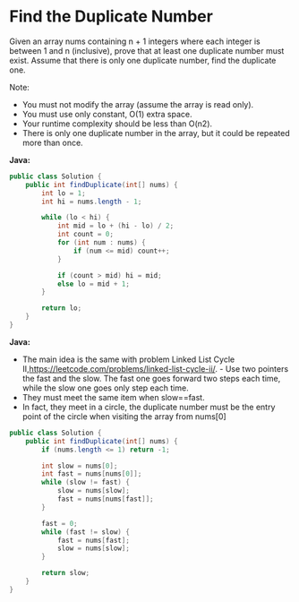 # Find the Duplicate Number

Given an array nums containing n + 1 integers where each integer is between 1 and n (inclusive), prove that at least one duplicate number must exist. Assume that there is only one duplicate number, find the duplicate one.

Note:

- You must not modify the array (assume the array is read only).
- You must use only constant, O(1) extra space.
- Your runtime complexity should be less than O(n2).
- There is only one duplicate number in the array, but it could be repeated more than once.

**Java:**
```java
public class Solution {
    public int findDuplicate(int[] nums) {
        int lo = 1;
        int hi = nums.length - 1;

        while (lo < hi) {
            int mid = lo + (hi - lo) / 2;
            int count = 0;
            for (int num : nums) {
                if (num <= mid) count++;
            }

            if (count > mid) hi = mid;
            else lo = mid + 1;
        }

        return lo;
    }
}
```

**Java:**

- The main idea is the same with problem Linked List Cycle II,https://leetcode.com/problems/linked-list-cycle-ii/. - Use two pointers the fast and the slow. The fast one goes forward two steps each time, while the slow one goes only step each time.
- They must meet the same item when slow==fast.
- In fact, they meet in a circle, the duplicate number must be the entry point of the circle when visiting the array from nums[0]
```java
public class Solution {
    public int findDuplicate(int[] nums) {
        if (nums.length <= 1) return -1;

        int slow = nums[0];
        int fast = nums[nums[0]];
        while (slow != fast) {
            slow = nums[slow];
            fast = nums[nums[fast]];
        }

        fast = 0;
        while (fast != slow) {
            fast = nums[fast];
            slow = nums[slow];
        }

        return slow;
    }
}
```
